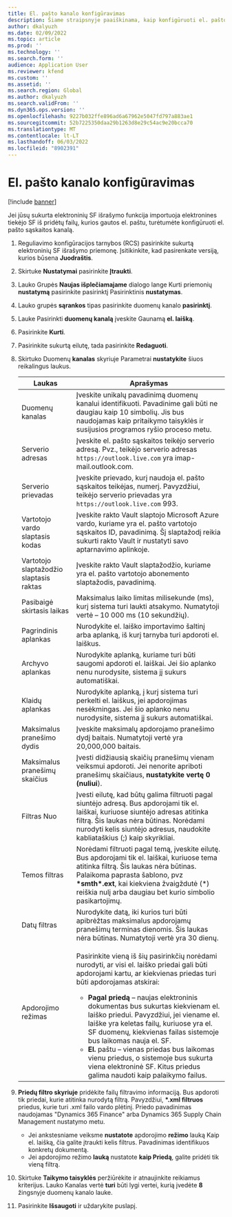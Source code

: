 ```yaml
---
title: El. pašto kanalo konfigūravimas
description: Šiame straipsnyje paaiškinama, kaip konfigūruoti el. pašto kanalą, kad būtų galima gauti elektronines SF.
author: dkalyuzh
ms.date: 02/09/2022
ms.topic: article
ms.prod: ''
ms.technology: ''
ms.search.form: ''
audience: Application User
ms.reviewer: kfend
ms.custom: ''
ms.assetid: ''
ms.search.region: Global
ms.author: dkalyuzh
ms.search.validFrom: ''
ms.dyn365.ops.version: ''
ms.openlocfilehash: 9227b032ffe896ad6a67962e5047fd797a883ae1
ms.sourcegitcommit: 52b7225350daa29b1263d8e29c54ac9e20bcca70
ms.translationtype: MT
ms.contentlocale: lt-LT
ms.lasthandoff: 06/03/2022
ms.locfileid: "8902391"
---
```

# <a name="configure-an-email-channel"></a>El. pašto kanalo konfigūravimas

[!include [banner](../includes/banner.md)]

Jei jūsų sukurta elektroninių SF išrašymo funkcija importuoja elektronines tiekėjo SF iš pridėtų failų, kurios gautos el. paštu, turėtumėte konfigūruoti el. pašto sąskaitos kanalą.

1. Reguliavimo konfigūracijos tarnybos (RCS) pasirinkite sukurtą elektroninių SF išrašymo priemonę. Įsitikinkite, kad pasirenkate versiją, kurios būsena **Juodraštis**.
2. Skirtuke **Nustatymai** pasirinkite **Įtraukti**.
3. Lauko Grupės **Naujas išplečiamajame** dialogo lange Kurti priemonių **nustatymą** pasirinkite pasirinktį Pasirinktinis **nustatymas**.
4. Lauko grupės **sąrankos** tipas pasirinkite duomenų kanalo **pasirinktį**.
5. Lauke Pasirinkti **duomenų kanalą** įveskite Gaunamą **el. laišką**.
6. Pasirinkite **Kurti**.
7. Pasirinkite sukurtą eilutę, tada pasirinkite **Redaguoti**.
8. Skirtuko Duomenų **kanalas** skyriuje Parametrai **nustatykite** šiuos reikalingus laukus.

    | Laukas                | Aprašymas |
    |----------------------|-------------|
    | Duomenų kanalas         | Įveskite unikalų pavadinimą duomenų kanalui identifikuoti. Pavadinime gali būti ne daugiau kaip 10 simbolių. Jis bus naudojamas kaip pritaikymo taisyklės ir susijusios programos ryšio proceso metu. |
    | Serverio adresas       | Įveskite el. pašto sąskaitos teikėjo serverio adresą. Pvz., teikėjo serverio adresas `https://outlook.live.com` yra imap-mail.outlook.com. |
    | Serverio prievadas          | Įveskite prievado, kurį naudoja el. pašto sąskaitos teikėjas, numerį. Pavyzdžiui, teikėjo serverio prievadas yra `https://outlook.live.com` 993. |
    | Vartotojo vardo slaptasis kodas     | Įveskite rakto Vault slaptojo Microsoft Azure vardo, kuriame yra el. pašto vartotojo sąskaitos ID, pavadinimą. Šį slaptažodį reikia sukurti rakto Vault ir nustatyti savo aptarnavimo aplinkoje. |
    | Vartotojo slaptažodžio slaptasis raktas | Įveskite rakto Vault slaptažodžio, kuriame yra el. pašto vartotojo abonemento slaptažodis, pavadinimą. |
    | Pasibaigė skirtasis laikas              | Maksimalus laiko limitas milisekunde (ms), kurį sistema turi laukti atsakymo. Numatytoji vertė – 10 000 ms (10 sekundžių). |
    | Pagrindinis aplankas          | Nurodykite el. laiško importavimo šaltinį arba aplanką, iš kurį tarnyba turi apdoroti el. laiškus. |
    | Archyvo aplankas       | Nurodykite aplanką, kuriame turi būti saugomi apdoroti el. laiškai. Jei šio aplanko nenu nurodysite, sistema jį sukurs automatiškai. |
    | Klaidų aplankas         | Nurodykite aplanką, į kurį sistema turi perkelti el. laiškus, jei apdorojimas nesėkmingas. Jei šio aplanko nenu nurodysite, sistema jį sukurs automatiškai. |
    | Maksimalus pranešimo dydis     | Įveskite maksimalų apdorojamo pranešimo dydį baitais. Numatytoji vertė yra 20,000,000 baitais. |
    | Maksimalus pranešimų skaičius   | Įvesti didžiausią skaičių pranešimų vienam veiksmui apdoroti. Jei nenorite apriboti pranešimų skaičiaus, **nustatykite vertę 0 (nuliui**). |
    | Filtras Nuo          | Įvesti eilutę, kad būtų galima filtruoti pagal siuntėjo adresą. Bus apdorojami tik el. laiškai, kuriuose siuntėjo adresas atitinka filtrą. Šis laukas nėra būtinas. Norėdami nurodyti kelis siuntėjo adresus, naudokite kabliataškius (;) kaip skyrikliai. |
    | Temos filtras       | Norėdami filtruoti pagal temą, įveskite eilutę. Bus apdorojami tik el. laiškai, kuriuose tema atitinka filtrą. Šis laukas nėra būtinas. Palaikoma paprasta šablono, pvz **\*smth\*.ext**, kai kiekviena žvaigždutė (\*) reiškia nulį arba daugiau bet kurio simbolio pasikartojimų. |
    | Datų filtras          | Nurodykite datą, iki kurios turi būti apibrėžtas maksimalus apdorojamų pranešimų terminas dienomis. Šis laukas nėra būtinas. Numatytoji vertė yra 30 dienų. |
    | Apdorojimo režimas      | <p>Pasirinkite vieną iš šių pasirinkčių norėdami nurodyti, ar visi el. laiško priedai gali būti apdorojami kartu, ar kiekvienas priedas turi būti apdorojamas atskirai:</p><ul><li><b>Pagal priedą</b> – naujas elektroninis dokumentas bus sukurtas kiekvienam el. laiško priedui. Pavyzdžiui, jei viename el. laiške yra keletas failų, kuriuose yra el. SF duomenų, kiekvienas failas sistemoje bus laikomas nauja el. SF.</li><li><b>El.</b> paštu – vienas priedas bus laikomas vienu priedus, o sistemoje bus sukurta viena elektroninė SF. Kitus priedus galima naudoti kaip palaikymo failus.</li></ul> |

9. **Priedų filtro skyriuje** pridėkite failų filtravimo informaciją. Bus apdoroti tik priedai, kurie atitinka nurodytą filtrą. Pavyzdžiui, **\*.xml filtruos** priedus, kurie turi .xml failo vardo plėtinį. Priedo pavadinimas naudojamas "Dynamics 365 Finance" arba Dynamics 365 Supply Chain Management nustatymo metu.

    - Jei ankstesniame veiksme **nustatote** apdorojimo **režimo** lauką Kaip el. laišką, čia galite įtraukti kelis filtrus. Pavadinimas identifikuos konkretų dokumentą.
    - Jei apdorojimo režimo **lauką** nustatote **kaip Priedą**, galite pridėti tik vieną filtrą.

10. Skirtuke **Taikymo taisyklės** peržiūrėkite ir atnaujinkite reikiamus kriterijus. Lauko Kanalas vertė **turi** būti lygi vertei, kurią įvedėte **8** žingsnyje duomenų kanalo lauke.
11. Pasirinkite **Išsaugoti** ir uždarykite puslapį.
